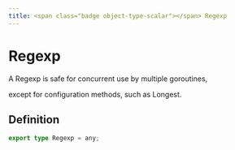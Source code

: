 ```yaml
---
title: <span class="badge object-type-scalar"></span> Regexp
---
```

# <span class="badge object-type-scalar"></span> Regexp

A Regexp is safe for concurrent use by multiple goroutines,

except for configuration methods, such as Longest.

## Definition

```typescript
export type Regexp = any;

```
